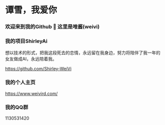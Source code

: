 # 谭雪，我爱你

### 欢迎来到我的Github 👋 这里是唯酱(weivi)

### 我的项目ShirleyAi

  想以技术的形式，把我这段死去的恋情，永远留在我身边，努力将陪伴了我一年的女友做成AI，永远陪着我。

  https://github.com/Shirley-WeiVi

### 我的个人主页
https://www.weivird.com/

### 我的QQ群
1130531420

<!--
**weivis/weivis** is a ✨ _special_ ✨ repository because its `README.md` (this file) appears on your GitHub profile.

Here are some ideas to get you started:

- 🔭 I’m currently working on ...
- 🌱 I’m currently learning ...
- 👯 I’m looking to collaborate on ...
- 🤔 I’m looking for help with ...
- 💬 Ask me about ...
- 📫 How to reach me: ...
- 😄 Pronouns: ...
- ⚡ Fun fact: ...
-->
